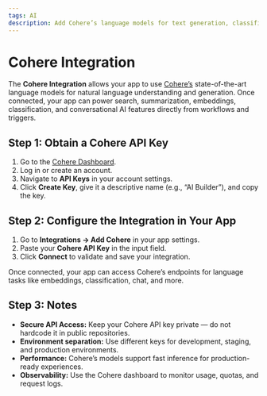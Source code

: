 ```yaml
---
tags: AI
description: Add Cohere’s language models for text generation, classification, retrieval, embeddings, and more.
---
```

# Cohere Integration

The **Cohere Integration** allows your app to use [Cohere’s](https://cohere.com) state-of-the-art language models for natural language understanding and generation. Once connected, your app can power search, summarization, embeddings, classification, and conversational AI features directly from workflows and triggers.


## Step 1: Obtain a Cohere API Key

1. Go to the [Cohere Dashboard](https://dashboard.cohere.com/).  
2. Log in or create an account.  
3. Navigate to **API Keys** in your account settings.  
4. Click **Create Key**, give it a descriptive name (e.g., “AI Builder”), and copy the key.  


## Step 2: Configure the Integration in Your App

1. Go to **Integrations → Add Cohere** in your app settings.  
2. Paste your **Cohere API Key** in the input field.  
3. Click **Connect** to validate and save your integration.  

Once connected, your app can access Cohere’s endpoints for language tasks like embeddings, classification, chat, and more.


## Step 3: Notes

- **Secure API Access:** Keep your Cohere API key private — do not hardcode it in public repositories.  
- **Environment separation:** Use different keys for development, staging, and production environments.  
- **Performance:** Cohere’s models support fast inference for production-ready experiences.  
- **Observability:** Use the Cohere dashboard to monitor usage, quotas, and request logs.

